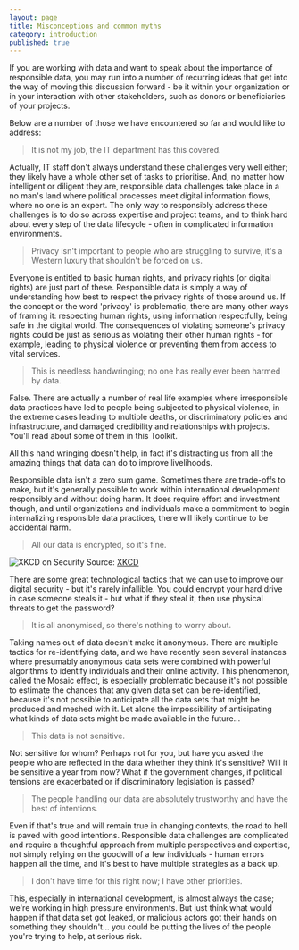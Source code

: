 ```yaml
---
layout: page
title: Misconceptions and common myths
category: introduction
published: true
---
```


If you are working with data and want to speak about the importance of responsible data, you may run into a number of recurring ideas that get into the way of moving this discussion forward - be it within your organization or in your interaction with other stakeholders, such as donors or beneficiaries of your projects.

Below are a number of those we have encountered so far and would like to address:

>It is not my job, the IT department has this covered.

Actually, IT staff don't always understand these challenges very well either; they likely have a whole other set of tasks to prioritise. And, no matter how intelligent or diligent they are, responsible data challenges take place in a no man's land where political processes meet digital information flows, where no one is an expert. The only way to responsibly address these challenges is to do so across expertise and project teams, and to think hard about every step of the data lifecycle - often in complicated information environments.

> Privacy isn't important to people who are struggling to survive, it's a Western luxury that shouldn't be forced on us.

Everyone is entitled to basic human rights, and privacy rights (or digital rights) are just part of these. Responsible data is simply a way of understanding how best to respect the privacy rights of those around us.  If the concept or the word 'privacy' is problematic, there are many other ways of framing it: respecting human rights, using information respectfully, being safe in the digital world. The consequences of violating someone's privacy rights could be just as serious as violating their other human rights - for example, leading to physical violence or preventing them from access to vital services.

> This is needless handwringing; no one has really ever been harmed by data.

False. There are actually a number of real life examples where irresponsible data practices have led to people being subjected to physical violence, in the extreme cases leading to multiple deaths, or discriminatory policies and infrastructure, and damaged credibility and relationships with projects. You'll read about some of them in this Toolkit.

All this hand wringing doesn't help, in fact it's distracting us from all the amazing things that data can do to improve livelihoods.

Responsible data isn't a zero sum game. Sometimes there are trade-offs to make, but it's generally possible to work within international development responsibly and without doing harm. It does require effort and investment though, and until organizations and individuals make a commitment to begin internalizing responsible data practices, there will likely continue to be accidental harm.

> All our data is encrypted, so it's fine.

![XKCD on Security](http://imgs.xkcd.com/comics/security.png)
Source: [XKCD](http://xkcd.com/538/)

There are some great technological tactics that we can use to improve our digital security - but it's rarely infallible. You could encrypt your hard drive in case someone steals it - but what if they steal it, then use physical threats to get the password?

> It is all anonymised, so there's nothing to worry about.

Taking names out of data doesn't make it anonymous. There are multiple tactics for re-identifying data, and we have recently seen several instances where presumably anonymous data sets were combined with powerful algorithms to identify individuals and their online activity. This phenomenon, called the Mosaic effect, is especially problematic because it's not possible to estimate the chances that any given data set can be re-identified, because it's not possible to anticipate all the data sets that might be produced and meshed with it. Let alone the impossibility of anticipating what kinds of data sets might be made available in the future...

> This data is not sensitive.

Not sensitive for whom? Perhaps not for you, but have you asked the people who are reflected in the data whether they think it's sensitive? Will it be sensitive a year from now? What if the government changes, if political tensions are exacerbated or if discriminatory legislation is passed?

> The people handling our data are absolutely trustworthy and have the best of intentions.

Even if that's true and will remain true in changing contexts, the road to hell is paved with good intentions. Responsible data challenges are complicated and require a thoughtful approach from multiple perspectives and expertise, not simply relying on the goodwill of a few individuals - human errors happen all the time, and it's best to have multiple strategies as a back up.

> I don't have time for this right now; I have other priorities.

This, especially in international development, is almost always the case; we're working in high pressure environments. But just think what would happen if that data set got leaked, or malicious actors got their hands on something they shouldn't... you could be putting the lives of the people you're trying to help, at serious risk.
